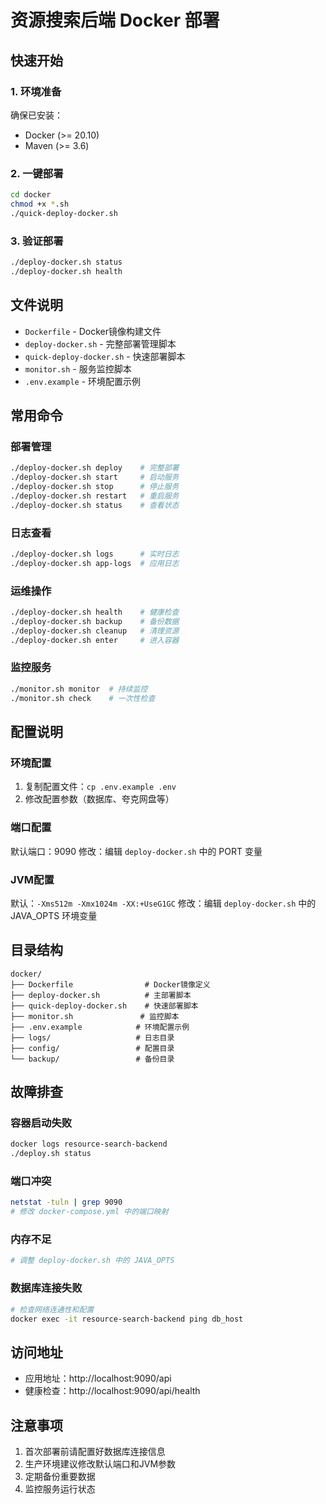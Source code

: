 # 资源搜索后端 Docker 部署

## 快速开始

### 1. 环境准备
确保已安装：
- Docker (>= 20.10)
- Maven (>= 3.6)

### 2. 一键部署
```bash
cd docker
chmod +x *.sh
./quick-deploy-docker.sh
```

### 3. 验证部署
```bash
./deploy-docker.sh status
./deploy-docker.sh health
```

## 文件说明

- `Dockerfile` - Docker镜像构建文件
- `deploy-docker.sh` - 完整部署管理脚本
- `quick-deploy-docker.sh` - 快速部署脚本
- `monitor.sh` - 服务监控脚本
- `.env.example` - 环境配置示例

## 常用命令

### 部署管理
```bash
./deploy-docker.sh deploy    # 完整部署
./deploy-docker.sh start     # 启动服务
./deploy-docker.sh stop      # 停止服务
./deploy-docker.sh restart   # 重启服务
./deploy-docker.sh status    # 查看状态
```

### 日志查看
```bash
./deploy-docker.sh logs      # 实时日志
./deploy-docker.sh app-logs  # 应用日志
```

### 运维操作
```bash
./deploy-docker.sh health    # 健康检查
./deploy-docker.sh backup    # 备份数据
./deploy-docker.sh cleanup   # 清理资源
./deploy-docker.sh enter     # 进入容器
```

### 监控服务
```bash
./monitor.sh monitor  # 持续监控
./monitor.sh check    # 一次性检查
```

## 配置说明

### 环境配置
1. 复制配置文件：`cp .env.example .env`
2. 修改配置参数（数据库、夸克网盘等）

### 端口配置
默认端口：9090
修改：编辑 `deploy-docker.sh` 中的 PORT 变量

### JVM配置
默认：`-Xms512m -Xmx1024m -XX:+UseG1GC`
修改：编辑 `deploy-docker.sh` 中的 JAVA_OPTS 环境变量

## 目录结构
```
docker/
├── Dockerfile                # Docker镜像定义
├── deploy-docker.sh          # 主部署脚本
├── quick-deploy-docker.sh    # 快速部署脚本
├── monitor.sh               # 监控脚本
├── .env.example            # 环境配置示例
├── logs/                   # 日志目录
├── config/                 # 配置目录
└── backup/                 # 备份目录
```

## 故障排查

### 容器启动失败
```bash
docker logs resource-search-backend
./deploy.sh status
```

### 端口冲突
```bash
netstat -tuln | grep 9090
# 修改 docker-compose.yml 中的端口映射
```

### 内存不足
```bash
# 调整 deploy-docker.sh 中的 JAVA_OPTS
```

### 数据库连接失败
```bash
# 检查网络连通性和配置
docker exec -it resource-search-backend ping db_host
```

## 访问地址

- 应用地址：http://localhost:9090/api
- 健康检查：http://localhost:9090/api/health

## 注意事项

1. 首次部署前请配置好数据库连接信息
2. 生产环境建议修改默认端口和JVM参数
3. 定期备份重要数据
4. 监控服务运行状态

